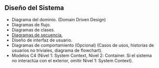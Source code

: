 
## Diseño del Sistema
- Diagrama del dominio. (Domain Driven Design)
- Diagramas de flujo.
- Diagramas de clases.
- [Diagramas de secuencia.](Diagrama-de-Secuencia)
- Diseño de interfaz de usuario.
- Diagramas de comportamiento (Opcional) (Casos de usos, historias de usuarios no triviales, diagrama de flowchart).
- Modelos C4 (Nivel 1: System Context, Nivel 2: Container. Si el sistema no interactúa con el exterior, omitir Nivel 1: System Context).